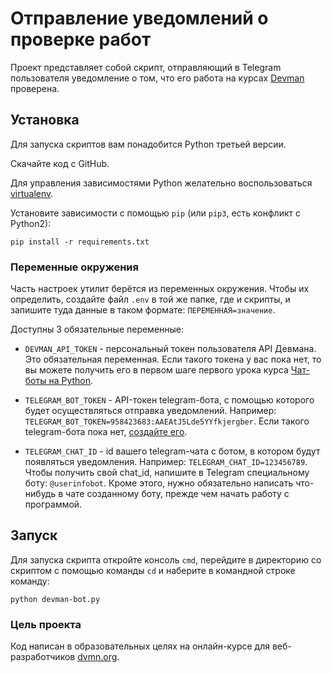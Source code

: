# Отправление уведомлений о проверке работ

Проект представляет собой скрипт, отправляющий в Telegram пользователя уведомление о том, что его работа на курсах [Devman](https://dvmn.org/) проверена.

## Установка

Для запуска скриптов вам понадобится Python третьей версии.

Скачайте код с GitHub.

Для управления зависимостями Python желательно воспользоваться [virtualenv](https://pypi.org/project/virtualenv/).

Установите зависимости с помощью `pip` (или `pip3`, есть конфликт с Python2):
```
pip install -r requirements.txt
```

### Переменные окружения

Часть настроек утилит берётся из переменных окружения. Чтобы их определить, создайте файл `.env` в той же папке, где и скрипты, и запишите туда данные в таком формате: `ПЕРЕМЕННАЯ=значение`.

Доступны 3 обязательные переменные:

- `DEVMAN_API_TOKEN` - персональный токен пользователя API Девмана. Это обязательная переменная. Если такого токена у вас пока нет, то вы можете получить его в первом шаге первого урока курса [Чат-боты на Python](https://dvmn.org/modules/chat-bots/).

- `TELEGRAM_BOT_TOKEN` - API-токен telegram-бота, с помощью которого будет осуществляться отправка уведомлений. Например: `TELEGRAM_BOT_TOKEN=958423683:AAEAtJ5Lde5YYfkjergber`. Если такого telegram-бота пока нет, [создайте его](https://way23.ru/регистрация-бота-в-telegram.html).

- `TELEGRAM_CHAT_ID` - id вашего telegram-чата с ботом, в котором будут появляться уведомления. Например: `TELEGRAM_CHAT_ID=123456789`. Чтобы получить свой chat_id, напишите в Telegram специальному боту: `@userinfobot`. Кроме этого, нужно обязательно написать что-нибудь в чате созданному боту, прежде чем начать работу с программой.

## Запуск

Для запуска скрипта откройте консоль `cmd`, перейдите в директорию со скриптом с помощью команды `cd` и наберите в командной строке команду:
```
python devman-bot.py
```

### Цель проекта

Код написан в образовательных целях на онлайн-курсе для веб-разработчиков [dvmn.org](https://dvmn.org/).